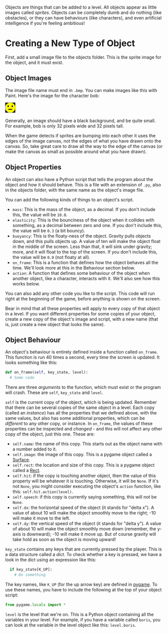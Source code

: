 Objects are things that can be added to a level. All objects appear as little images called _sprites_. Objects can be completely dumb and do nothing (like obstacles), or they can have behaviours (like characters), and even artificial intelligence if you're feeling ambitious!

# Creating a New Type of Object
First, add a small image file to the objects folder. This is the sprite image for the object, and it must exist.

## Object Images
The image file name must end in `.bmp`. You can make images like this with Paint. Here's the image for the character bob:

![bob](bob.bmp)

Generally, an image should have a black background, and be quite small. For example, bob is only 32 pixels wide and 32 pixels tall.

When the game detects if sprites are bumping into each other it uses the edges of the image canvas, not the edges of what you have drawn onto the canvas. So, take great care to draw all the way to the edge of the canvas (or make the canvas as small as possible around what you have drawn).

## Object Properties
An object can also have a Python script that tells the program about the object and how it should behave. This is a file with an extension of `.py`, also in the objects folder, with the same name as the object's image file.

You can add the following kinds of things to an object's script.
* `mass`: This is the mass of the object, as a decimal. If you don't include this, the value will be `10.0`.
* `elasticity`: This is the bounciness of the object when it collides with something, as a decimal between zero and one. If you don't include this, the value will be `0.3` (a bit bouncy).
* `buoyancy`: This is the floaty-ness of the object. Gravity pulls objects down, and this pulls objects up. A value of ten will make the object float in the middle of the screen. Less than that, it will sink under gravity; more, and it will float to the top of the screen. If you don't include this, the value will be `0.0` (not floaty at all).
* `on_frame`: This is a function that defines how the object behaves all the time. We'll look more at this in the Behaviour section below.
* `action`: A function that defines some behaviour of the object when another object, like a character, interacts with it. We'll also see how this works below.

You can also add any other code you like to the script. This code will run right at the beginning of the game, before anything is shown on the screen.

Bear in mind that all these properties will apply to every copy of that object in a level. If you want different properties for some copies of your object, create a new copy of the object's image and script, with a new name (that is, just create a new object that looks the same).

## Object Behaviour
An object's behaviour is entirely defined inside a function called `on_frame`. This function is run 40 times a second, every time the screen is updated. It looks something like this:
```python
def on_frame(self, key_state, level):
  # Some code
```
There are three _arguments_ to the function, which must exist or the program will crash. These are `self`, `key_state` and `level`.

`self` is the current copy of the object, which is being updated. Remember that there can be several copies of the same object in a level. Each copy (called an _instance_) has all the properties that we defined above, with the same values, but also has some additional properties, which can be _different_ to any other copy, or instance. In `on_frame`, the values of these properties can be inspected and _changed_ - and this will not affect any other copy of the object, just this one. These are:
* `self.name`: the name of this copy. This starts out as the object name with a number added to it.
* `self.image`: the image of this copy. This is a pygame object called a [Surface](https://www.pygame.org/docs/ref/surface.html).
* `self.rect`: the location and size of this copy. This is a pygame object called a [Rect](https://www.pygame.org/docs/ref/rect.html).
* `self.hit`: if the copy is touching another object, then the value of this property will be whatever it is touching. Otherwise, it will be `None`. If it's not `None`, you might consider executing the object's `action` function, like this: `self.hit.action(level)`.
* `self.speech`: if this copy is currently saying something, this will not be `None`.
* `self.dx`: the horizontal speed of the object (it stands for "delta x"). A value of about 10 will make the object smoothly move to the right; -10 will make it move to the left.
* `self.dy`: the vertical speed of the object (it stands for "delta y"). A value of about 10 will make the object smoothly move down (remember, the y-axis is downward); -10 will make it move up. But of course gravity will take hold as soon as the object is moving upward!

`key_state` contains any keys that are currently pressed by the player. This is a data structure called a _dict_. To check whether a key is pressed, we have a look in the dict using an expression like this:
```python
  if key_state[K_UP]:
    # Do something
```
The key names, like `K_UP` (for the up arrow key) are defined in [pygame](https://www.pygame.org/docs/ref/key.html). To use these names, you have to include the following at the top of your object script:
```python
from pygame.locals import *
```

`level` is the level that we're on. This is a Python object containing all the variables in your level. For example, if you have a variable called `boris`, you can look at the variable in the level object like this: `level.boris`.
